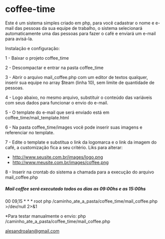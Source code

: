 # coffee-time

Este é um sistema simples criado em php, para você cadastrar o nome e e-mail das pessoas da sua equipe de trabalho, o sistema selecionará automaticamente uma das pessoas para fazer o café e enviará um e-mail para avisá-la.

Instalação e configuração:

1 - Baixar o projeto coffee_time

2 - Descompactar e entrar na pasta coffee_time

3 - Abrir o arquivo mail_coffee.php com um editor de textos qualquer, inserir sua equipe no array $team (linha 10), sem limite de quantidade de pessoas.

4 - Logo abaixo, no mesmo arquivo, substituir o conteúdo das variáveis com seus dados para funcionar o envio do e-mail.

5 - O template do e-mail que será enviado está em coffee_time/mail_template.html

6 - Na pasta coffee_time/images você pode inserir suas imagens e referenciar no template.

7 - Edite o template e substitua o link da logomarca e o link da imagem do café, a customização fica a seu critério.
Liks para alterar: 
- http://www.seusite.com.br/images/logo.png
- http://www.meusite.com.br/images/coffee.png

8 - Inserir na crontab do sistema a chamada para a execução do arquivo mail_coffee.php
##### Mail coffee será executado todos os dias as 09:00hs e as 15:00hs
00 09,15 * * * root php /caminho_ate_a_pasta/coffee_time/mail_coffee.php >/dev/null 2>&1

*Para testar manualmente o envio:
php /caminho_ate_a_pasta/coffee_time/mail_coffee.php

alesandroalan@gmail.com
